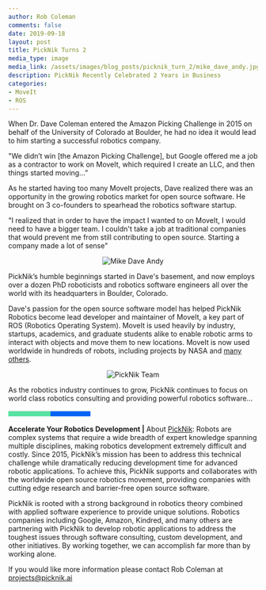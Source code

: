 ```yaml
---
author: Rob Coleman
comments: false
date: 2019-09-18
layout: post
title: PickNik Turns 2
media_type: image
media_link: /assets/images/blog_posts/picknik_turn_2/mike_dave_andy.jpg
description: PickNik Recently Celebrated 2 Years in Business
categories:
- MoveIt
- ROS
---
```


[//]: # (Image References)
[line]: /assets/images/blog_posts/line.png

When Dr. Dave Coleman entered the Amazon Picking Challenge in 2015 on behalf of the University of Colorado at Boulder, he had no idea it would lead to him starting a successful robotics company.  
 
"We didn’t win [the Amazon Picking Challenge], but Google offered me a job as a contractor to work on MoveIt, which required I create an LLC, and then things started moving…”
 
As he started having too many MoveIt projects, Dave realized there was an opportunity in the growing robotics market for open source software. He brought on 3 co-founders to spearhead the robotics software startup. 
 
"I realized that in order to have the impact I wanted to on MoveIt, I would need to have a bigger team. I couldn't take a job at traditional companies that would prevent me from still contributing to open source. Starting a company made a lot of sense"

<p align="center"><img src="/assets/images/blog_posts/picknik_turn_2/mike_dave_andy.jpg" alt="Mike Dave Andy"></p>

PickNik’s humble beginnings started in Dave's basement, and now employs over a dozen PhD roboticists and robotics software engineers all over the world with its headquarters in Boulder, Colorado.
 
Dave's passion for the open source software model has helped PickNik Robotics become lead developer and maintainer of MoveIt, a key part of ROS (Robotics Operating System). MoveIt is used heavily by industry, startups, academics, and graduate students alike to enable robotic arms to interact with objects and move them to new locations. MoveIt is now used worldwide in hundreds of robots, including projects by NASA and [many others](https://moveit.ros.org/robots/).

<p align="center"><img src="/assets/images/blog_posts/picknik_turn_2/team.jpg" alt="PickNik Team"></p>

As the robotics industry continues to grow, PickNik continues to focus on world class robotics consulting and providing powerful robotics software...

![line]

**Accelerate Your Robotics Development |** 
About [PickNik](https://picknik.ai/):  Robots are complex systems that require a wide breadth of expert knowledge spanning multiple disciplines, making robotics development extremely difficult and costly. Since 2015, PickNik’s mission has been to address this technical challenge while dramatically reducing development time for advanced robotic applications. To achieve this, PickNik supports and collaborates with the worldwide open source robotics movement, providing companies with cutting edge research and barrier-free open source software.

PickNik is rooted with a strong background in robotics theory combined with applied software experience to provide unique solutions. Robotics companies including Google, Amazon, Kindred, and many others are partnering with PickNik to develop robotic applications to address the toughest issues through software consulting, custom development, and other initiatives. By working together, we can accomplish far more than by working alone.

If you would like more information please contact Rob Coleman at [projects@picknik.ai](mailto:projects@picknik.ai) 